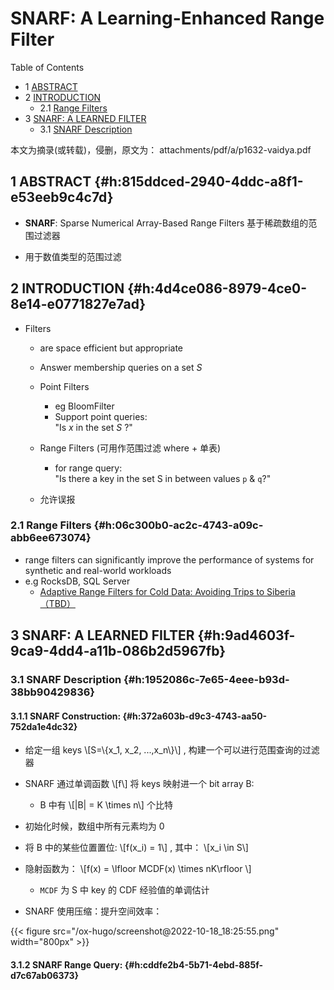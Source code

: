 # SNARF: A Learning-Enhanced Range Filter


<div class="ox-hugo-toc toc has-section-numbers">

<div class="heading">Table of Contents</div>

- <span class="section-num">1</span> [ABSTRACT](#h:815ddced-2940-4ddc-a8f1-e53eeb9c4c7d)
- <span class="section-num">2</span> [INTRODUCTION](#h:4d4ce086-8979-4ce0-8e14-e0771827e7ad)
    - <span class="section-num">2.1</span> [Range Filters](#h:06c300b0-ac2c-4743-a09c-abb6ee673074)
- <span class="section-num">3</span> [SNARF: A LEARNED FILTER](#h:9ad4603f-9ca9-4dd4-a11b-086b2d5967fb)
    - <span class="section-num">3.1</span> [SNARF Description](#h:1952086c-7e65-4eee-b93d-38bb90429836)

</div>
<!--endtoc-->


本文为摘录(或转载)，侵删，原文为： attachments/pdf/a/p1632-vaidya.pdf



## <span class="section-num">1</span> ABSTRACT {#h:815ddced-2940-4ddc-a8f1-e53eeb9c4c7d}

-   **SNARF**: Sparse Numerical Array-Based Range Filters
    基于稀疏数组的范围过滤器

-   用于数值类型的范围过滤


## <span class="section-num">2</span> INTRODUCTION {#h:4d4ce086-8979-4ce0-8e14-e0771827e7ad}

-   Filters
    -   are space efficient but appropriate
    -   Answer membership queries on a set _S_

    -   Point Filters
        -   eg BloomFilter
        -   Support point queries:<br />
            "Is _x_ in the set _S_ ?"

    -   Range Filters (可用作范围过滤 where + 单表)
        -   for range query: <br />
            "Is there a key in the set S in between values `p` &amp; `q`?"

    -   允许误报


### <span class="section-num">2.1</span> Range Filters {#h:06c300b0-ac2c-4743-a09c-abb6ee673074}

-   range filters can significantly improve the performance of systems for synthetic and real-world workloads
-   e.g RocksDB, SQL Server
    -   [Adaptive Range Filters for Cold Data: Avoiding Trips to Siberia （TBD）](~/Documents/Database/pdf/f/p1714-kossmann.pdf)


## <span class="section-num">3</span> SNARF: A LEARNED FILTER {#h:9ad4603f-9ca9-4dd4-a11b-086b2d5967fb}


### <span class="section-num">3.1</span> SNARF Description {#h:1952086c-7e65-4eee-b93d-38bb90429836}


#### <span class="section-num">3.1.1</span> SNARF Construction: {#h:372a603b-d9c3-4743-aa50-752da1e4dc32}

-   给定一组 keys \\[S=\\{x\_1, x\_2, ...,x\_n\\}\\] , 构建一个可以进行范围查询的过滤器
-   SNARF 通过单调函数 \\[f\\] 将 keys 映射进一个 bit array B:
    -   B 中有 \\[|B| = K \times n\\] 个比特
-   初始化时候，数组中所有元素均为 0
-   将 B 中的某些位置置位: \\[f(x\_i) = 1\\] , 其中： \\[x\_i \in S\\]
-   隐射函数为： \\[f(x) = \lfloor MCDF(x) \times nK\rfloor \\]
    -   `MCDF` 为 S 中 key 的 CDF 经验值的单调估计

-   SNARF 使用压缩：提升空间效率：

<a id="figure--fig:screenshot@2022-10-18-18:25:55"></a>

{{< figure src="/ox-hugo/screenshot@2022-10-18_18:25:55.png" width="800px" >}}


#### <span class="section-num">3.1.2</span> SNARF Range Query: {#h:cddfe2b4-5b71-4ebd-885f-d7c67ab06373}

